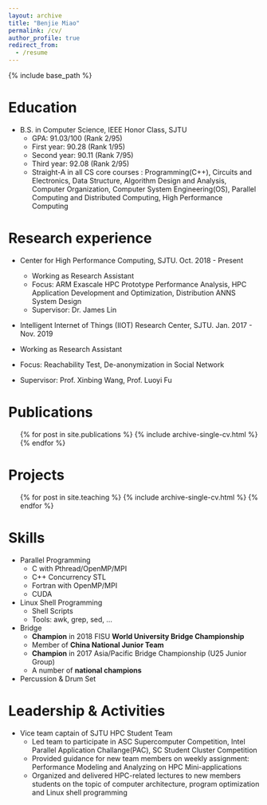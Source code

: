 ```yaml
---
layout: archive
title: "Benjie Miao"
permalink: /cv/
author_profile: true
redirect_from:
  - /resume
---
```


{% include base_path %}

Education
======
* B.S. in Computer Science, IEEE Honor Class, SJTU 
  * GPA: 91.03/100 (Rank 2/95)
  * First year: 90.28 (Rank 1/95)
  * Second year: 90.11 (Rank 7/95)
  * Third year: 92.08 (Rank 2/95)
  * Straight-A in all CS core courses : Programming(C++), Circuits and Electronics, Data Structure, Algorithm Design and Analysis, Computer Organization, Computer System Engineering(OS), Parallel Computing and Distributed Computing, High Performance Computing

Research experience
======
* Center for High Performance Computing, SJTU. Oct. 2018 - Present
  * Working as Research Assistant
  * Focus: ARM Exascale HPC Prototype Performance Analysis, HPC Application Development and Optimization, Distribution ANNS System Design
  * Supervisor: Dr. James Lin

*  Intelligent Internet of Things (IIOT) Research Center, SJTU. Jan. 2017 - Nov. 2019
  * Working as Research Assistant
  * Focus: Reachability Test, De-anonymization in Social Network
  * Supervisor: Prof. Xinbing Wang, Prof. Luoyi Fu

Publications
======
  <ul>{% for post in site.publications %}
    {% include archive-single-cv.html %}
  {% endfor %}</ul>

<!-- 
Talks
======
  <ul>{% for post in site.talks %}
    {% include archive-single-talk-cv.html %}
  {% endfor %}</ul> -->
  
Projects <!-- teaching -->
======
  <ul>{% for post in site.teaching %}
    {% include archive-single-cv.html %}
  {% endfor %}</ul>
  

  
Skills
======
* Parallel Programming
  * C with Pthread/OpenMP/MPI
  * C++ Concurrency STL
  * Fortran with OpenMP/MPI
  * CUDA
* Linux Shell Programming
  * Shell Scripts
  * Tools: awk, grep, sed, ...  
* Bridge
  * **Champion** in 2018 FISU **World University Bridge Championship**
  * Member of **China National Junior Team**
  * **Champion** in 2017 Asia/Pacific Bridge Championship (U25 Junior Group)
  * A number of **national champions**
* Percussion & Drum Set

 
Leadership & Activities
======
* Vice team captain of SJTU HPC Student Team
  * Led team to participate in ASC Supercomputer Competition, Intel Parallel Application Challange(PAC), SC Student Cluster Competition
  * Provided guidance for new team members on weekly assignment: Performance Modeling and Analyzing on HPC Mini-applications
  * Organized and delivered HPC-related lectures to new members students on the topic of computer architecture, program optimization and Linux shell programming